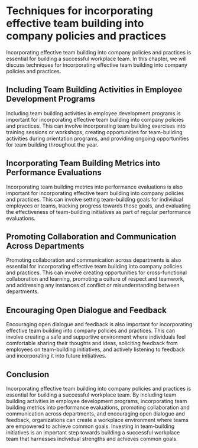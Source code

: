 Techniques for incorporating effective team building into company policies and practices
==============================================================================================================================================================================

Incorporating effective team building into company policies and practices is essential for building a successful workplace team. In this chapter, we will discuss techniques for incorporating effective team building into company policies and practices.

Including Team Building Activities in Employee Development Programs
-------------------------------------------------------------------

Including team building activities in employee development programs is important for incorporating effective team building into company policies and practices. This can involve incorporating team building exercises into training sessions or workshops, creating opportunities for team-building activities during orientation programs, and providing ongoing opportunities for team building throughout the year.

Incorporating Team Building Metrics into Performance Evaluations
----------------------------------------------------------------

Incorporating team building metrics into performance evaluations is also important for incorporating effective team building into company policies and practices. This can involve setting team-building goals for individual employees or teams, tracking progress towards these goals, and evaluating the effectiveness of team-building initiatives as part of regular performance evaluations.

Promoting Collaboration and Communication Across Departments
------------------------------------------------------------

Promoting collaboration and communication across departments is also essential for incorporating effective team building into company policies and practices. This can involve creating opportunities for cross-functional collaboration and learning, promoting a culture of respect and teamwork, and addressing any instances of conflict or misunderstanding between departments.

Encouraging Open Dialogue and Feedback
--------------------------------------

Encouraging open dialogue and feedback is also important for incorporating effective team building into company policies and practices. This can involve creating a safe and supportive environment where individuals feel comfortable sharing their thoughts and ideas, soliciting feedback from employees on team-building initiatives, and actively listening to feedback and incorporating it into future initiatives.

Conclusion
----------

Incorporating effective team building into company policies and practices is essential for building a successful workplace team. By including team building activities in employee development programs, incorporating team building metrics into performance evaluations, promoting collaboration and communication across departments, and encouraging open dialogue and feedback, organizations can create a workplace environment where teams are empowered to achieve common goals. Investing in team-building initiatives is an important step towards building a successful workplace team that harnesses individual strengths and achieves common goals.
